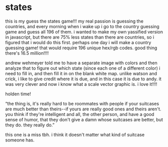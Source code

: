 # states

this is my guess the states game!!! my real passion is guessing the countries, and every morning when i wake up i go to the country guessing game and guess all 196 of them.  i wanted to make my own yassified version in javascript, but there are 75% less states than there are countries, so i figured that i would do this first.  perhaps one day i will make a country guessing game! that would require 196 unique hex/rgb codes.  good thing there's 16.5 million!!!!

andrew wehmeyer told me to have a separate image with colors and then analyze that to figure out which state (since each one of a different color) i need to fill in, and then fill it in on the blank white map.  unlike watson and crick, i like to give credit where it is due, and in this case it is due to andy.  it was very clever and now i know what a scale vector graphic is.  i love it!!!!

holden time!

“the thing is, it's really hard to be roommates with people if your suitcases are much better than theirs--if yours are really good ones and theirs aren't. you think if they're intelligent and all, the other person, and have a good sense of humor, that they don't give a damn whose suitcases are better, but they do. they really do.”

this one is a miss tbh.  i think it doesn't matter what kind of suitcase someone has.  
